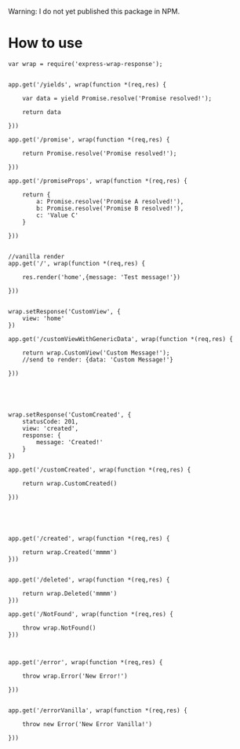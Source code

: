 Warning: I do not yet published this package in NPM.

# How to use

	var wrap = require('express-wrap-response');


	app.get('/yields', wrap(function *(req,res) {

		var data = yield Promise.resolve('Promise resolved!');

		return data

	}))

	app.get('/promise', wrap(function *(req,res) {

		return Promise.resolve('Promise resolved!');

	}))

	app.get('/promiseProps', wrap(function *(req,res) {

		return {
			a: Promise.resolve('Promise A resolved!'),
			b: Promise.resolve('Promise B resolved!'),
			c: 'Value C'
		}

	}))


	//vanilla render
	app.get('/', wrap(function *(req,res) {

		res.render('home',{message: 'Test message!'})

	}))


	wrap.setResponse('CustomView', {
		view: 'home'
	})

	app.get('/customViewWithGenericData', wrap(function *(req,res) {

		return wrap.CustomView('Custom Message!');
		//send to render: {data: 'Custom Message!'}

	}))





	wrap.setResponse('CustomCreated', {
		statusCode: 201,
		view: 'created',
		response: {
			message: 'Created!'
		}
	})

	app.get('/customCreated', wrap(function *(req,res) {

		return wrap.CustomCreated()

	}))





	app.get('/created', wrap(function *(req,res) {

		return wrap.Created('mmmm')
	}))


	app.get('/deleted', wrap(function *(req,res) {

		return wrap.Deleted('mmmm')
	}))

	app.get('/NotFound', wrap(function *(req,res) {

		throw wrap.NotFound()
	}))



	app.get('/error', wrap(function *(req,res) {

		throw wrap.Error('New Error!')
		
	}))


	app.get('/errorVanilla', wrap(function *(req,res) {

		throw new Error('New Error Vanilla!')

	}))

